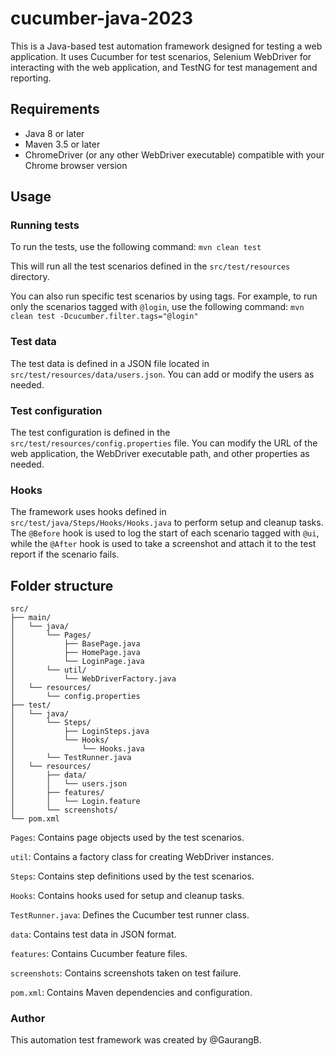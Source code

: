 # cucumber-java-2023

This is a Java-based test automation framework designed for testing a web application. It uses Cucumber for test scenarios, Selenium WebDriver for interacting with the web application, and TestNG for test management and reporting.

## Requirements
- Java 8 or later
- Maven 3.5 or later
- ChromeDriver (or any other WebDriver executable) compatible with your Chrome browser version
## Usage
### Running tests
To run the tests, use the following command:
`mvn clean test`

This will run all the test scenarios defined in the `src/test/resources` directory.

You can also run specific test scenarios by using tags. For example, to run only the scenarios tagged with `@login`, use the following command:
`mvn clean test -Dcucumber.filter.tags="@login"`

### Test data
The test data is defined in a JSON file located in `src/test/resources/data/users.json`. You can add or modify the users as needed.

### Test configuration
The test configuration is defined in the `src/test/resources/config.properties` file. You can modify the URL of the web application, the WebDriver executable path, and other properties as needed.

### Hooks
The framework uses hooks defined in `src/test/java/Steps/Hooks/Hooks.java` to perform setup and cleanup tasks. The `@Before` hook is used to log the start of each scenario tagged with `@ui`, while the `@After` hook is used to take a screenshot and attach it to the test report if the scenario fails.

## Folder structure
```mermaid
src/
├── main/
│   └── java/
│       └── Pages/
│           ├── BasePage.java
│           ├── HomePage.java
│           └── LoginPage.java
│       └── util/
│           └── WebDriverFactory.java
│   └── resources/
│       └── config.properties
├── test/
│   └── java/
│       └── Steps/
│           ├── LoginSteps.java
│           └── Hooks/
│               └── Hooks.java
│       └── TestRunner.java
│   └── resources/
│       ├── data/
│       │   └── users.json
│       ├── features/
│       │   └── Login.feature
│       └── screenshots/
└── pom.xml
```
`Pages`: Contains page objects used by the test scenarios.

`util`: Contains a factory class for creating WebDriver instances.

`Steps`: Contains step definitions used by the test scenarios.

`Hooks`: Contains hooks used for setup and cleanup tasks.

`TestRunner.java`: Defines the Cucumber test runner class.

`data`: Contains test data in JSON format.

`features`: Contains Cucumber feature files.

`screenshots`: Contains screenshots taken on test failure.

`pom.xml`: Contains Maven dependencies and configuration.

### Author
This automation test framework was created by @GaurangB.